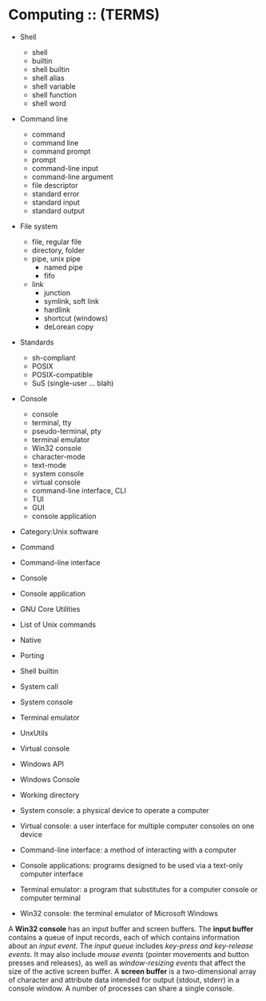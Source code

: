 # Computing :: (TERMS)

- Shell
  - shell
  - builtin
  - shell builtin
  - shell alias
  - shell variable
  - shell function
  - shell word

- Command line
  - command
  - command line
  - command prompt
  - prompt
  - command-line input
  - command-line argument
  - file descriptor
  - standard error
  - standard input
  - standard output

- File system
  - file, regular file
  - directory, folder
  - pipe, unix pipe
    - named pipe
    - fifo
  - link
    - junction
    - symlink, soft link
    - hardlink
    - shortcut (windows)
    - deLorean copy


- Standards
  - sh-compliant
  - POSIX
  - POSIX-compatible
  - SuS (single-user … blah)

- Console
  - console
  - terminal, tty
  - pseudo-terminal, pty
  - terminal emulator
  - Win32 console
  - character-mode
  - text-mode
  - system console
  - virtual console
  - command-line interface, CLI
  - TUI
  - GUI
  - console application


- Category:Unix software
- Command
- Command-line interface
- Console
- Console application
- GNU Core Utilities
- List of Unix commands
- Native
- Porting
- Shell builtin
- System call
- System console
- Terminal emulator
- UnxUtils
- Virtual console
- Windows API
- Windows Console
- Working directory



- System console: a physical device to operate a computer
- Virtual console: a user interface for multiple computer consoles on one device
- Command-line interface: a method of interacting with a computer
- Console applications: programs designed to be used via a text-only computer interface
- Terminal emulator: a program that substitutes for a computer console or computer terminal
- Win32 console: the terminal emulator of Microsoft Windows


A **Win32 console** has an input buffer and screen buffers. The **input buffer** contains a queue of input records, each of which contains information about an *input event*. The *input queue* includes *key-press and key-release events*. It may also include *mouse events* (pointer movements and button presses and releases), as well as *window-resizing events* that affect the size of the active screen buffer. A **screen buffer** is a two-dimensional array of character and attribute data intended for output (stdout, stderr) in a console window. A number of processes can share a single console.

